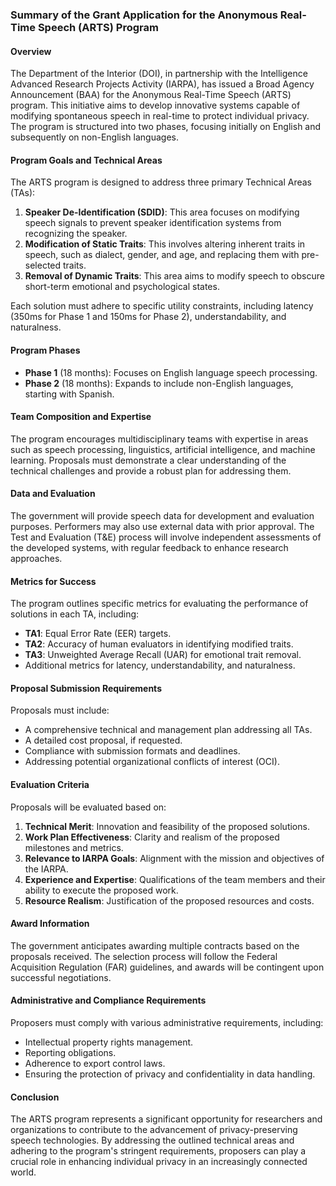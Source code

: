 ### Summary of the Grant Application for the Anonymous Real-Time Speech (ARTS) Program

#### Overview
The Department of the Interior (DOI), in partnership with the Intelligence Advanced Research Projects Activity (IARPA), has issued a Broad Agency Announcement (BAA) for the Anonymous Real-Time Speech (ARTS) program. This initiative aims to develop innovative systems capable of modifying spontaneous speech in real-time to protect individual privacy. The program is structured into two phases, focusing initially on English and subsequently on non-English languages.

#### Program Goals and Technical Areas
The ARTS program is designed to address three primary Technical Areas (TAs):
1. **Speaker De-Identification (SDID)**: This area focuses on modifying speech signals to prevent speaker identification systems from recognizing the speaker.
2. **Modification of Static Traits**: This involves altering inherent traits in speech, such as dialect, gender, and age, and replacing them with pre-selected traits.
3. **Removal of Dynamic Traits**: This area aims to modify speech to obscure short-term emotional and psychological states.

Each solution must adhere to specific utility constraints, including latency (350ms for Phase 1 and 150ms for Phase 2), understandability, and naturalness.

#### Program Phases
- **Phase 1** (18 months): Focuses on English language speech processing.
- **Phase 2** (18 months): Expands to include non-English languages, starting with Spanish.

#### Team Composition and Expertise
The program encourages multidisciplinary teams with expertise in areas such as speech processing, linguistics, artificial intelligence, and machine learning. Proposals must demonstrate a clear understanding of the technical challenges and provide a robust plan for addressing them.

#### Data and Evaluation
The government will provide speech data for development and evaluation purposes. Performers may also use external data with prior approval. The Test and Evaluation (T&E) process will involve independent assessments of the developed systems, with regular feedback to enhance research approaches.

#### Metrics for Success
The program outlines specific metrics for evaluating the performance of solutions in each TA, including:
- **TA1**: Equal Error Rate (EER) targets.
- **TA2**: Accuracy of human evaluators in identifying modified traits.
- **TA3**: Unweighted Average Recall (UAR) for emotional trait removal.
- Additional metrics for latency, understandability, and naturalness.

#### Proposal Submission Requirements
Proposals must include:
- A comprehensive technical and management plan addressing all TAs.
- A detailed cost proposal, if requested.
- Compliance with submission formats and deadlines.
- Addressing potential organizational conflicts of interest (OCI).

#### Evaluation Criteria
Proposals will be evaluated based on:
1. **Technical Merit**: Innovation and feasibility of the proposed solutions.
2. **Work Plan Effectiveness**: Clarity and realism of the proposed milestones and metrics.
3. **Relevance to IARPA Goals**: Alignment with the mission and objectives of the IARPA.
4. **Experience and Expertise**: Qualifications of the team members and their ability to execute the proposed work.
5. **Resource Realism**: Justification of the proposed resources and costs.

#### Award Information
The government anticipates awarding multiple contracts based on the proposals received. The selection process will follow the Federal Acquisition Regulation (FAR) guidelines, and awards will be contingent upon successful negotiations.

#### Administrative and Compliance Requirements
Proposers must comply with various administrative requirements, including:
- Intellectual property rights management.
- Reporting obligations.
- Adherence to export control laws.
- Ensuring the protection of privacy and confidentiality in data handling.

#### Conclusion
The ARTS program represents a significant opportunity for researchers and organizations to contribute to the advancement of privacy-preserving speech technologies. By addressing the outlined technical areas and adhering to the program's stringent requirements, proposers can play a crucial role in enhancing individual privacy in an increasingly connected world.